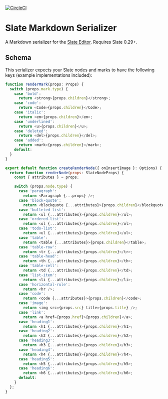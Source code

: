 [![CircleCI](https://circleci.com/gh/tommoor/slate-md-serializer.svg?style=svg)](https://circleci.com/gh/tommoor/slate-md-serializer)

# Slate Markdown Serializer

A Markdown serializer for the [Slate Editor](http://slatejs.org). Requires Slate 0.29+.


## Schema

This serializer expects your Slate nodes and marks to have the following keys (example implementations included):

```javascript
function renderMark(props: Props) {
  switch (props.mark.type) {
    case 'bold':
      return <strong>{props.children}</strong>;
    case 'code':
      return <Code>{props.children}</Code>;
    case 'italic':
      return <em>{props.children}</em>;
    case 'underlined':
      return <u>{props.children}</u>;
    case 'deleted':
      return <del>{props.children}</del>;
    case 'added':
      return <mark>{props.children}</mark>;
    default:
  }
}
```

```javascript
export default function createRenderNode({ onInsertImage }: Options) {
  return function renderNode(props: SlateNodeProps) {
    const { attributes } = props;

    switch (props.node.type) {
      case 'paragraph':
        return <Paragraph {...props} />;
      case 'block-quote':
        return <blockquote {...attributes}>{props.children}</blockquote>;
      case 'bulleted-list':
        return <ul {...attributes}>{props.children}</ul>;
      case 'ordered-list':
        return <ol {...attributes}>{props.children}</ol>;
      case 'todo-list':
        return <ul {...attributes}>{props.children}</ul>;
      case 'table':
        return <table {...attributes}>{props.children}</table>;
      case 'table-row':
        return <tr {...attributes}>{props.children}</tr>;
      case 'table-head':
        return <th {...attributes}>{props.children}</th>;
      case 'table-cell':
        return <td {...attributes}>{props.children}</td>;
      case 'list-item':
        return <li {...attributes}>{props.children}</li>;
      case 'horizontal-rule':
        return <hr />;
      case 'code':
        return <code {...attributes}>{props.children}</code>;
      case 'image':
        return <img src={props.src} title={props.title} />;
      case 'link':
        return <a href={props.href}>{props.children}</a>;
      case 'heading1':
        return <h1 {...attributes}>{props.children}</h1>;
      case 'heading2':
        return <h2 {...attributes}>{props.children}</h2>;
      case 'heading3':
        return <h3 {...attributes}>{props.children}</h3>;
      case 'heading4':
        return <h4 {...attributes}>{props.children}</h4>;
      case 'heading5':
        return <h5 {...attributes}>{props.children}</h5>;
      case 'heading6':
        return <h6 {...attributes}>{props.children}</h6>;
      default:
    }
  };
}
```
